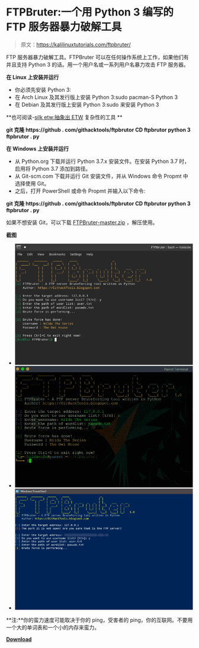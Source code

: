 # FTPBruter:一个用 Python 3 编写的 FTP 服务器暴力破解工具

> 原文：<https://kalilinuxtutorials.com/ftpbruter/>

FTP 服务器暴力破解工具。FTPBruter 可以在任何操作系统上工作，如果他们有并且支持 Python 3 的话。用一个用户名或一系列用户名暴力攻击 FTP 服务器。

**在 Linux 上安装并运行**

*   你必须先安装 Python 3:
*   在 Arch Linux 及其发行版上安装 Python 3:sudo pacman-S Python 3
*   在 Debian 及其发行版上安装 Python 3:sudo 来安装 Python 3

**也可阅读-[silk etw:抽象出 ETW](https://kalilinuxtutorials.com/silketw-abstract-complexities-etw/) 复杂性的工具 **

**git 克隆 https://github . com/githacktools/ftpbrutor
CD ftpbrutor
python 3 ftpbrutor . py**

**在 Windows 上安装并运行**

*   从 Python.org 下载并运行 Python 3.7.x 安装文件。在安装 Python 3.7 时，启用将 Python 3.7 添加到路径。
*   从 Git-scm.com 下载并运行 Git 安装文件，并从 Windows 命令 Propmt 中选择使用 Git。
*   之后，打开 PowerShell 或命令 Propmt 并输入以下命令:

**git 克隆 https://github . com/githacktools/ftpbrutor
CD ftpbrutor
python 3 ftpbrutor . py**

如果不想安装 Git，可以下载 [FTPBruter-master.zip](https://github.com/GitHackTools/FTPBruter/archive/master.zip) ，解压使用。

**截图**

*   ![](img/30f95fb8ddcdf2a169be6ea3ec701227.png)
*   ![](img/f557d96fe8b13cc831801c18c23c0489.png)
*   ![](img/4ca203827ec50c00d617e00baf1b7d80.png)

**注:**你的蛮力速度可能取决于你的 ping，受害者的 ping，你的互联网。不要用一个大的单词表和一个小的内存来蛮力。

[**Download**](https://github.com/GitHackTools/FTPBruter)